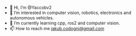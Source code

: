 - 👋 Hi, I’m @Yaccobv2
- 👀 I’m interested in computer vision, robotics, electronics and autonomous vehicles.
- 🌱 I’m currently learning cpp, ros2 and computer vision.
- 📫 How to reach me jakub.codogni@gmail.com

<!---
Yaccobv2/Yaccobv2 is a ✨ special ✨ repository because its `README.md` (this file) appears on your GitHub profile.
You can click the Preview link to take a look at your changes.
--->
